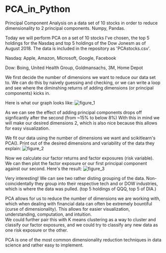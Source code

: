 # PCA_in_Python
Principal Component Analysis on a data set of 10 stocks in order to reduce dimensionality to 2 principal components.  Numpy, Pandas.

Today we will perform PCA on a set of 10 stocks I've chosen, the top 5 holdings for the Nasdaq 
and top 5 holdings of the Dow Jonesm as of August 2018.   The data is included in the repository as 'PCAstocks.csv'.

Nasdaq: Apple, Amazon, Microsoft, Google, Facebook

Dow: Boing, United Health Group, Goldmansachs, 3M, Home Depot

We first decide the number of dimensions we want to reduce our data set to.  We can do this by naively guessing and checking, 
or we can write a loop and see where the diminshing returns of adding dimensions (or principal components) kicks in.

Here is what our graph looks like:
![figure_1](https://user-images.githubusercontent.com/34739163/43812928-d49103fa-9a80-11e8-87db-4e0391e8e699.png)

As we can see the effect of adding principal components drops off signficantly after the second (from ~15% to below 8%)
With this in mind we will make our desired dimensions 2, which is also nice because this allows for easy visualization.

We fit our data using the number of dimensions we want and scikitlearn's PCA().
Print out of the desired dimensions and variability of the data they explain:
![figure_2](https://user-images.githubusercontent.com/34739163/43813064-52c0e25e-9a81-11e8-8ea2-06241497c365.png)

Now we calculate our factor returns and factor exposures (risk variable).   We can then plot the factor exposure or our first principal
component against our second.  Here's the result:
![figure_3](https://user-images.githubusercontent.com/34739163/43812934-d9da59ce-9a80-11e8-9c1c-738f2929cbb3.png)

Very interesting!  We can see two rather disting grouping of the data. Non-coincidentally they group into their respective 
tech and or DOW industries, which is where the data was pulled. (top 5 holdings of QQQ, top 5 of DIA.)

PCA allows for us to reduce the number of dimensions we are working with, which when dealing with financial data can often
be extremely bountiful (curse of dimensionality).   This allows for easier visualization, understanding, computation, and intuition.  
We could further pair this with K means clustering as a way to cluster and classify our factor exposures, 
and we could try to classify any new data as one risk exposure or the other. 

PCA is one of the most common dimensionality reduction techniques in data science and rather easy to implement.
